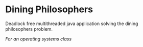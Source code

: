 # Dining Philosophers
Deadlock free multithreaded java application solving the dining philosophers problem.

*For an operating systems class*
